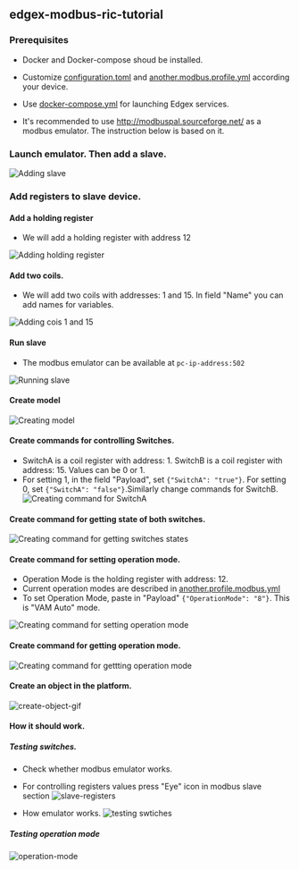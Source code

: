 ## edgex-modbus-ric-tutorial

### Prerequisites

 - Docker and Docker-compose shoud be installed.
 
 - Customize [configuration.toml](./configuration.toml) and [another.modbus.profile.yml](./another.modbus.profile.yml) according your device.
 
 - Use [docker-compose.yml](./docker-compose.yml) for launching Edgex services.
 
 - It's recommended to use http://modbuspal.sourceforge.net/ as a modbus emulator. The instruction below is based on it.

### Launch emulator. Then add a slave.

![Adding slave](./gifs/add-slave-1.gif)

### Add registers to slave device.
 #### Add a holding register
 - We will add a holding register with address 12
 
![Adding holding register](./gifs/added-holding-register-2.gif)

  #### Add two coils.
 - We will add two coils with addresses: 1 and 15. In field "Name" you can add names for variables.
 
 ![Adding cois 1 and 15](./gifs/added-coils-3.gif)
 
  #### Run slave
  - The modbus emulator can be available at `pc-ip-address:502`
  
 ![Running slave](./gifs/running-slave-4.gif)
 
  #### Create model
  
  ![Creating model](./gifs/create-model-5.gif)
  
  #### Create commands for controlling Switches. 
   - SwitchA is a coil register with address: 1. SwitchB is a coil register with address: 15. Values can be 0 or 1.
   - For setting 1, in the field "Payload", set `{"SwitchA": "true"}`. For setting 0, set `{"SwitchA": "false"}`.Similarly change commands for SwitchB.
  ![Creating command for SwitchA](./gifs/create-switchA-6.gif)
  
  #### Create command for getting state of both switches.
  
  ![Creating command for getting switches states](./gifs/get-switch-state-7.gif)
  
  
  #### Create command for setting operation mode.
   - Operation Mode is the holding register with address: 12.
   - Current operation modes are described in [another.profile.modbus.yml](./another.modbus.profile.yml)
   - To set Operation Mode, paste in "Payload" `{"OperationMode": "8"}`. This is "VAM Auto" mode.
   
   ![Creating command for setting operation mode](./gifs/set-operation-mode-8.gif)
   
  #### Create command for getting operation mode.
   ![Creating command for gettting operation mode](./gifs/get-operation-mode-9.gif)
  
  #### Create an object in the platform.
   ![create-object-gif](./gifs/create-object.gif)
   
  #### How it should work.
   ##### Testing switches.
   - Check whether modbus emulator works.
   - For controlling registers values press "Eye" icon in modbus slave section
  ![slave-registers](./gifs/slave-registers.png) 
  
   - How emulator works.
  ![testing swtiches](./gifs/test-switches-12.gif)
  
  ##### Testing operation mode
  ![operation-mode](./gifs/test-operationMode-13.gif)
   
  
  
 
